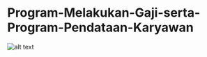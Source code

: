 # Program-Melakukan-Gaji-serta-Program-Pendataan-Karyawan

![alt text](https://github.com/EzraNahumury/BreadcrumbsProgram-Melakukan-Gaji-serta-Program-Pendataan-Karyawan/blob/main/Soal1.jpeg?raw=true)
